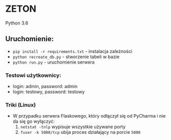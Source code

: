 # ZETON

Python 3.6

## Uruchomienie:
- `pip install -r requirements.txt` - instalacja zależności
- `python recreate_db.py` - stworzenie tabeli w bazie
- `python run.py` - uruchomienie serwera


### Testowi użytkownicy:
- login: admin, password: admin
- login: testowy, password: testowy


### Triki (Linux)
- W przypadku serwera Flaskowego, który odłączył się od PyCharma i nie da się go wyłączyć:
    1. `netstat -tnlp` wypisuje wszystkie używane porty
    2. `fuser -k 5000/tcp` ubija proces działający na porcie `5000`
